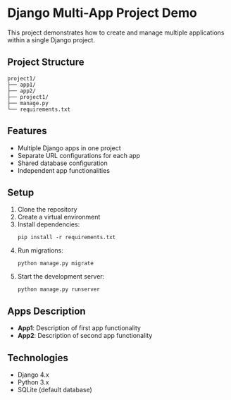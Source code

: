 # Django Multi-App Project Demo

This project demonstrates how to create and manage multiple applications within a single Django project.

## Project Structure

```
project1/
├── app1/
├── app2/
├── project1/
├── manage.py
└── requirements.txt
```

## Features

- Multiple Django apps in one project
- Separate URL configurations for each app
- Shared database configuration
- Independent app functionalities

## Setup

1. Clone the repository
2. Create a virtual environment
3. Install dependencies:
    ```
    pip install -r requirements.txt
    ```
4. Run migrations:
    ```
    python manage.py migrate
    ```
5. Start the development server:
    ```
    python manage.py runserver
    ```

## Apps Description

- **App1**: Description of first app functionality
- **App2**: Description of second app functionality

## Technologies

- Django 4.x
- Python 3.x
- SQLite (default database)